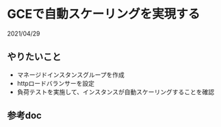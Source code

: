 


# GCEで自動スケーリングを実現する
2021/04/29

## やりたいこと
* マネージドインスタンスグループを作成
* httpロードバランサーを設定
* 負荷テストを実施して、インスタンスが自動スケーリングすることを確認




## 参考doc

